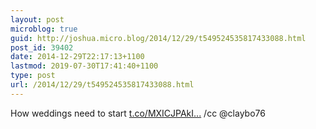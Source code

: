 ```yaml
---
layout: post
microblog: true
guid: http://joshua.micro.blog/2014/12/29/t549524535817433088.html
post_id: 39402
date: 2014-12-29T22:17:13+1100
lastmod: 2019-07-30T17:41:40+1100
type: post
url: /2014/12/29/t549524535817433088.html
---
```

How weddings need to start [t.co/MXICJPAkI...](https://t.co/MXICJPAkIM) /cc @claybo76
